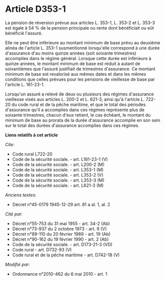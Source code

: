 # Article D353-1

La pension de réversion prévue aux articles L. 353-1, L. 353-2 et L. 353-3 est égale à 54 % de la pension principale ou rente
dont bénéficiait ou eût bénéficié l'assuré.

Elle ne peut être inférieure au montant minimum de base prévu au deuxième alinéa de l'article L. 353-1 susmentionné
lorsqu'elle correspond à une durée d'assurance d'au moins quinze années (soit soixante trimestres) accomplies dans le régime
général. Lorsque cette durée est inférieure à quinze années, le montant minimum de base est réduit à autant de soixantièmes
que l'assuré justifiait de trimestres d'assurance. Ce montant minimum de base est revalorisé aux mêmes dates et dans les
mêmes conditions que celles prévues pour les pensions de vieillesse de base par l'article L. 161-23-1.

Lorsqu'un assuré a relevé de deux ou plusieurs des régimes d'assurance vieillesse visés aux articles L. 200-2 et L. 621-3,
ainsi qu'à l'article L. 722-20 du code rural et de la pêche maritime, et que le total des périodes d'assurance qu'il a
accomplies dans ces régimes représente plus de soixante trimestres, chacun d'eux retient, le cas échéant, le montant du
minimum de base au prorata de la durée d'assurance accomplie en son sein sur le total des durées d'assurance accomplies dans
ces régimes.

**Liens relatifs à cet article**

_Cite_:

  - Code rural L722-20
  - Code de la sécurité sociale. - art. L161-23-1 (V)
  - Code de la sécurité sociale. - art. L200-2 (M)
  - Code de la sécurité sociale. - art. L353-1 (M)
  - Code de la sécurité sociale. - art. L353-2 (V)
  - Code de la sécurité sociale. - art. L353-3 (M)
  - Code de la sécurité sociale. - art. L621-3 (M)

_Anciens textes_:

  - Décret n°45-0179 1945-12-29 art. 81 a al. 1, al. 2

_Cité par_:

  - Décret n°55-753 du 31 mai 1955 - art. 34-2 (Ab)
  - Décret n°73-937 du 2 octobre 1973 - art. 9 (V)
  - Décret n°89-110 du 20 février 1989 - art. 19 (Ab)
  - Décret n°90-162 du 19 février 1990 - art. 2 (Ab)
  - Code de la sécurité sociale. - art. D173-21-3 (VD)
  - Code rural - art. D732-93 (V)
  - Code rural et de la pêche maritime - art. D742-18 (V)

_Modifié par_:

  - Ordonnance n°2010-462 du 6 mai 2010 - art. 1
